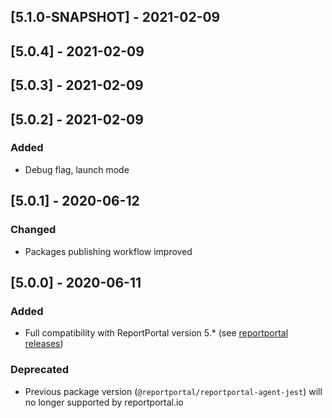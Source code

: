 
## [5.1.0-SNAPSHOT] - 2021-02-09

## [5.0.4] - 2021-02-09

## [5.0.3] - 2021-02-09
## [5.0.2] - 2021-02-09
### Added
- Debug flag, launch mode

## [5.0.1] - 2020-06-12
### Changed
- Packages publishing workflow improved

## [5.0.0] - 2020-06-11
### Added
- Full compatibility with ReportPortal version 5.* (see [reportportal releases](https://github.com/reportportal/reportportal/releases))

### Deprecated
- Previous package version (`@reportportal/reportportal-agent-jest`) will no longer supported by reportportal.io
